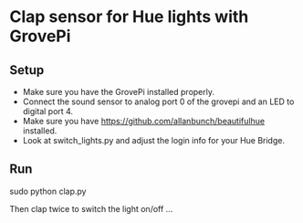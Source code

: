 # Clap sensor for Hue lights with GrovePi #

## Setup ##
- Make sure you have the GrovePi installed properly. 
- Connect the sound sensor to analog port 0 of the grovepi and an LED to digital port 4.
- Make sure you have https://github.com/allanbunch/beautifulhue installed.
- Look at switch_lights.py and adjust the login info for your Hue Bridge.

## Run ##
sudo python clap.py

Then clap twice to switch the light on/off ...
